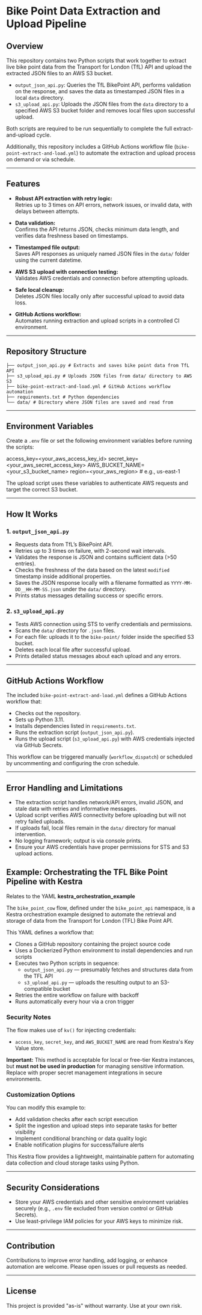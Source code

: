 # Bike Point Data Extraction and Upload Pipeline

## Overview

This repository contains two Python scripts that work together to extract live bike point data from the Transport for London (TfL) API and upload the extracted JSON files to an AWS S3 bucket.

- `output_json_api.py`: Queries the TfL BikePoint API, performs validation on the response, and saves the data as timestamped JSON files in a local `data` directory.
- `s3_upload_api.py`: Uploads the JSON files from the `data` directory to a specified AWS S3 bucket folder and removes local files upon successful upload.

Both scripts are required to be run sequentially to complete the full extract-and-upload cycle.

Additionally, this repository includes a GitHub Actions workflow file (`bike-point-extract-and-load.yml`) to automate the extraction and upload process on demand or via schedule.

---

## Features

- **Robust API extraction with retry logic:**  
  Retries up to 3 times on API errors, network issues, or invalid data, with delays between attempts.

- **Data validation:**  
  Confirms the API returns JSON, checks minimum data length, and verifies data freshness based on timestamps.

- **Timestamped file output:**  
  Saves API responses as uniquely named JSON files in the `data/` folder using the current datetime.

- **AWS S3 upload with connection testing:**  
  Validates AWS credentials and connection before attempting uploads.

- **Safe local cleanup:**  
  Deletes JSON files locally only after successful upload to avoid data loss.

- **GitHub Actions workflow:**  
  Automates running extraction and upload scripts in a controlled CI environment.

---

## Repository Structure

```env
├── output_json_api.py # Extracts and saves bike point data from TfL API
├── s3_upload_api.py # Uploads JSON files from data/ directory to AWS S3
├── bike-point-extract-and-load.yml # GitHub Actions workflow automation
├── requirements.txt # Python dependencies
└── data/ # Directory where JSON files are saved and read from
```

---

## Environment Variables

Create a `.env` file or set the following environment variables before running the scripts:

access_key=<your_aws_access_key_id>
secret_key=<your_aws_secret_access_key>
AWS_BUCKET_NAME=<your_s3_bucket_name>
region=<your_aws_region> # e.g., us-east-1

The upload script uses these variables to authenticate AWS requests and target the correct S3 bucket.

---

## How It Works

### 1. `output_json_api.py`

- Requests data from TfL’s BikePoint API.
- Retries up to 3 times on failure, with 2-second wait intervals.
- Validates the response is JSON and contains sufficient data (>50 entries).
- Checks the freshness of the data based on the latest `modified` timestamp inside additional properties.
- Saves the JSON response locally with a filename formatted as `YYYY-MM-DD__HH-MM-SS.json` under the `data/` directory.
- Prints status messages detailing success or specific errors.

### 2. `s3_upload_api.py`

- Tests AWS connection using STS to verify credentials and permissions.
- Scans the `data/` directory for `.json` files.
- For each file: uploads it to the `bike-point/` folder inside the specified S3 bucket.
- Deletes each local file after successful upload.
- Prints detailed status messages about each upload and any errors.

---

## GitHub Actions Workflow

The included `bike-point-extract-and-load.yml` defines a GitHub Actions workflow that:

- Checks out the repository.
- Sets up Python 3.11.
- Installs dependencies listed in `requirements.txt`.
- Runs the extraction script (`output_json_api.py`).
- Runs the upload script (`s3_upload_api.py`) with AWS credentials injected via GitHub Secrets.

This workflow can be triggered manually (`workflow_dispatch`) or scheduled by uncommenting and configuring the cron schedule.

---

## Error Handling and Limitations

- The extraction script handles network/API errors, invalid JSON, and stale data with retries and informative messages.
- Upload script verifies AWS connectivity before uploading but will not retry failed uploads.
- If uploads fail, local files remain in the `data/` directory for manual intervention.
- No logging framework; output is via console prints.
- Ensure your AWS credentials have proper permissions for STS and S3 upload actions.

## Example: Orchestrating the TFL Bike Point Pipeline with Kestra

Relates to the YAML **kestra_orchestration_example**

The `bike_point_cow` flow, defined under the `bike_point_api` namespace, is a Kestra orchestration example designed to automate the retrieval and storage of data from the Transport for London (TFL) Bike Point API.

This YAML defines a workflow that:

- Clones a GitHub repository containing the project source code
- Uses a Dockerized Python environment to install dependencies and run scripts
- Executes two Python scripts in sequence:
  - `output_json_api.py` — presumably fetches and structures data from the TFL API
  - `s3_upload_api.py` — uploads the resulting output to an S3-compatible bucket
- Retries the entire workflow on failure with backoff
- Runs automatically every hour via a cron trigger

### Security Notes

The flow makes use of `kv()` for injecting credentials:

- `access_key`, `secret_key`, and `AWS_BUCKET_NAME` are read from Kestra's Key Value store.

**Important:** This method is acceptable for local or free-tier Kestra instances, but **must not be used in production** for managing sensitive information. Replace with proper secret management integrations in secure environments.

### Customization Options

You can modify this example to:

- Add validation checks after each script execution
- Split the ingestion and upload steps into separate tasks for better visibility
- Implement conditional branching or data quality logic
- Enable notification plugins for success/failure alerts

This Kestra flow provides a lightweight, maintainable pattern for automating data collection and cloud storage tasks using Python.

---

## Security Considerations

- Store your AWS credentials and other sensitive environment variables securely (e.g., `.env` file excluded from version control or GitHub Secrets).
- Use least-privilege IAM policies for your AWS keys to minimize risk.

---

## Contribution

Contributions to improve error handling, add logging, or enhance automation are welcome. Please open issues or pull requests as needed.

---

## License

This project is provided "as-is" without warranty. Use at your own risk.
